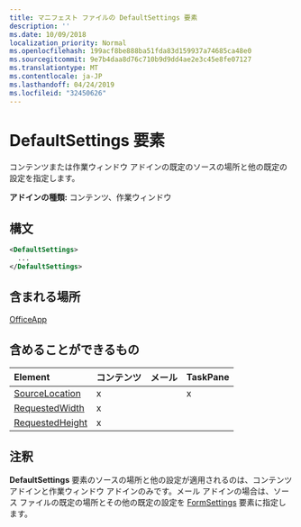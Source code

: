 ```yaml
---
title: マニフェスト ファイルの DefaultSettings 要素
description: ''
ms.date: 10/09/2018
localization_priority: Normal
ms.openlocfilehash: 199acf8be888ba51fda83d159937a74685ca48e0
ms.sourcegitcommit: 9e7b4daa8d76c710b9d9dd4ae2e3c45e8fe07127
ms.translationtype: MT
ms.contentlocale: ja-JP
ms.lasthandoff: 04/24/2019
ms.locfileid: "32450626"
---
```

# <a name="defaultsettings-element"></a>DefaultSettings 要素

コンテンツまたは作業ウィンドウ アドインの既定のソースの場所と他の既定の設定を指定します。

**アドインの種類:** コンテンツ、作業ウィンドウ

## <a name="syntax"></a>構文

```XML
<DefaultSettings>
  ...
</DefaultSettings>
```

## <a name="contained-in"></a>含まれる場所

[OfficeApp](officeapp.md)

## <a name="can-contain"></a>含めることができるもの

|**Element**|**コンテンツ**|**メール**|**TaskPane**|
|:-----|:-----|:-----|:-----|
|[SourceLocation](sourcelocation.md)|x||x|
|[RequestedWidth](requestedwidth.md)|x|||
|[RequestedHeight](requestedheight.md)|x|||

## <a name="remarks"></a>注釈

**DefaultSettings** 要素のソースの場所と他の設定が適用されるのは、コンテンツ アドインと作業ウィンドウ アドインのみです。メール アドインの場合は、ソース ファイルの既定の場所とその他の既定の設定を [FormSettings](formsettings.md) 要素に指定します。

